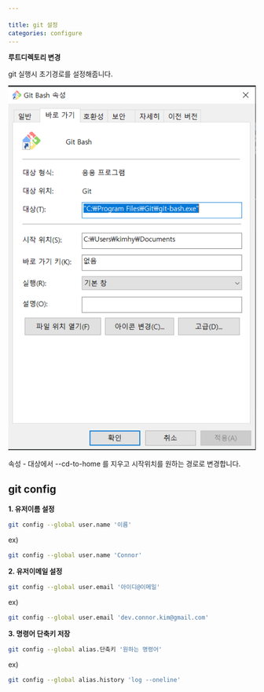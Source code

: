 ```yaml
---

title: git 설정
categories: configure
---
```


**루트디렉토리 변경**

git 실행시 초기경로를 설정해줍니다.

![image-20210808183436930](../../../assets/images/image-20210808183436930.png)

속성 - 대상에서 --cd-to-home 를 지우고 시작위치를 원하는 경로로 변경합니다.

## git config

**1. 유저이름 설정**

```bash
git config --global user.name '이름'
```

ex)

```bash
git config --global user.name 'Connor'
```



**2. 유저이메일 설정**

```bash
git config --global user.email '아이디@이메일'
```

ex)

```bash
git config --global user.email 'dev.connor.kim@gmail.com'
```



**3. 명령어 단축키 저장**

```bash
git config --global alias.단축키 '원하는 명령어'
```

ex)

```bash
git config --global alias.history 'log --oneline'
```

